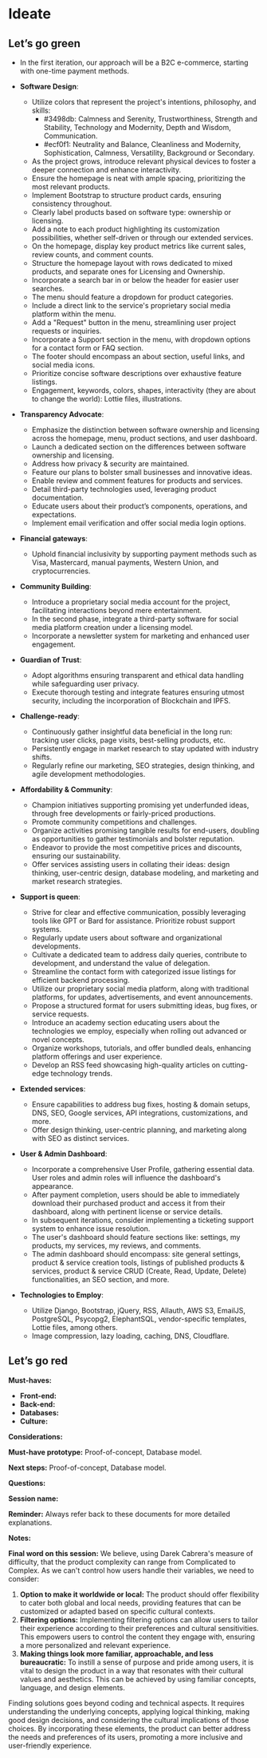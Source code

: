 # Ideate

## Let’s go green
- In the first iteration, our approach will be a B2C e-commerce, starting with one-time payment methods.

- **Software Design**: 
    - Utilize colors that represent the project's intentions, philosophy, and skills:
        - #3498db: Calmness and Serenity, Trustworthiness, Strength and Stability, Technology and Modernity, Depth and Wisdom, Communication.
        - #ecf0f1: Neutrality and Balance, Cleanliness and Modernity, Sophistication, Calmness, Versatility, Background or Secondary.
    - As the project grows, introduce relevant physical devices to foster a deeper connection and enhance interactivity.
    - Ensure the homepage is neat with ample spacing, prioritizing the most relevant products.
    - Implement Bootstrap to structure product cards, ensuring consistency throughout.
    - Clearly label products based on software type: ownership or licensing.
    - Add a note to each product highlighting its customization possibilities, whether self-driven or through our extended services.
    - On the homepage, display key product metrics like current sales, review counts, and comment counts.
    - Structure the homepage layout with rows dedicated to mixed products, and separate ones for Licensing and Ownership.
    - Incorporate a search bar in or below the header for easier user searches.
    - The menu should feature a dropdown for product categories.
    - Include a direct link to the service's proprietary social media platform within the menu.
    - Add a "Request" button in the menu, streamlining user project requests or inquiries.
    - Incorporate a Support section in the menu, with dropdown options for a contact form or FAQ section.
    - The footer should encompass an about section, useful links, and social media icons.
    - Prioritize concise software descriptions over exhaustive feature listings.
    - Engagement, keywords, colors, shapes, interactivity (they are about to change the world): Lottie files, illustrations.

- **Transparency Advocate**:
    - Emphasize the distinction between software ownership and licensing across the homepage, menu, product sections, and user dashboard.
    - Launch a dedicated section on the differences between software ownership and licensing.
    - Address how privacy & security are maintained.
    - Feature our plans to bolster small businesses and innovative ideas.
    - Enable review and comment features for products and services.
    - Detail third-party technologies used, leveraging product documentation.
    - Educate users about their product’s components, operations, and expectations.
    - Implement email verification and offer social media login options.

- **Financial gateways**:
    - Uphold financial inclusivity by supporting payment methods such as Visa, Mastercard, manual payments, Western Union, and cryptocurrencies.

- **Community Building**:
    - Introduce a proprietary social media account for the project, facilitating interactions beyond mere entertainment.
    - In the second phase, integrate a third-party software for social media platform creation under a licensing model.
    - Incorporate a newsletter system for marketing and enhanced user engagement.

- **Guardian of Trust**:
    - Adopt algorithms ensuring transparent and ethical data handling while safeguarding user privacy.
    - Execute thorough testing and integrate features ensuring utmost security, including the incorporation of Blockchain and IPFS.

- **Challenge-ready**:
    - Continuously gather insightful data beneficial in the long run: tracking user clicks, page visits, best-selling products, etc.
    - Persistently engage in market research to stay updated with industry shifts.
    - Regularly refine our marketing, SEO strategies, design thinking, and agile development methodologies.

- **Affordability & Community**:
    - Champion initiatives supporting promising yet underfunded ideas, through free developments or fairly-priced productions.
    - Promote community competitions and challenges.
    - Organize activities promising tangible results for end-users, doubling as opportunities to gather testimonials and bolster reputation.
    - Endeavor to provide the most competitive prices and discounts, ensuring our sustainability.
    - Offer services assisting users in collating their ideas: design thinking, user-centric design, database modeling, and marketing and market research strategies.

- **Support is queen**:
    - Strive for clear and effective communication, possibly leveraging tools like GPT or Bard for assistance. Prioritize robust support systems.
    - Regularly update users about software and organizational developments.
    - Cultivate a dedicated team to address daily queries, contribute to development, and understand the value of delegation.
    - Streamline the contact form with categorized issue listings for efficient backend processing.
    - Utilize our proprietary social media platform, along with traditional platforms, for updates, advertisements, and event announcements.
    - Propose a structured format for users submitting ideas, bug fixes, or service requests.
    - Introduce an academy section educating users about the technologies we employ, especially when rolling out advanced or novel concepts.
    - Organize workshops, tutorials, and offer bundled deals, enhancing platform offerings and user experience.
    - Develop an RSS feed showcasing high-quality articles on cutting-edge technology trends.

- **Extended services**:
    - Ensure capabilities to address bug fixes, hosting & domain setups, DNS, SEO, Google services, API integrations, customizations, and more.
    - Offer design thinking, user-centric planning, and marketing along with SEO as distinct services.

- **User & Admin Dashboard**:
    - Incorporate a comprehensive User Profile, gathering essential data. User roles and admin roles will influence the dashboard's appearance.
    - After payment completion, users should be able to immediately download their purchased product and access it from their dashboard, along with pertinent license or service details.
    - In subsequent iterations, consider implementing a ticketing support system to enhance issue resolution.
    - The user's dashboard should feature sections like: settings, my products, my services, my reviews, and comments.
    - The admin dashboard should encompass: site general settings, product & service creation tools, listings of published products & services, product & service CRUD (Create, Read, Update, Delete) functionalities, an SEO section, and more.

- **Technologies to Employ**:
    - Utilize Django, Bootstrap, jQuery, RSS, Allauth, AWS S3, EmailJS, PostgreSQL, Psycopg2, ElephantSQL, vendor-specific templates, Lottie files, among others.
    - Image compression, lazy loading, caching, DNS, Cloudflare.

## Let’s go red

**Must-haves:**
- **Front-end:** 
- **Back-end:** 
- **Databases:**
- **Culture:** 

**Considerations:**

**Must-have prototype:** Proof-of-concept, Database model.

**Next steps:** Proof-of-concept, Database model.

**Questions:**

**Session name:**

**Reminder:** Always refer back to these documents for more detailed explanations.

**Notes:**

**Final word on this session:**
We believe, using Darek Cabrera's measure of difficulty, that the product complexity can range from Complicated to Complex. As we can't control how users handle their variables, we need to consider:

1. **Option to make it worldwide or local:** The product should offer flexibility to cater both global and local needs, providing features that can be customized or adapted based on specific cultural contexts.
2. **Filtering options:** Implementing filtering options can allow users to tailor their experience according to their preferences and cultural sensitivities. This empowers users to control the content they engage with, ensuring a more personalized and relevant experience.
3. **Making things look more familiar, approachable, and less bureaucratic:** To instill a sense of purpose and pride among users, it is vital to design the product in a way that resonates with their cultural values and aesthetics. This can be achieved by using familiar concepts, language, and design elements.

Finding solutions goes beyond coding and technical aspects. It requires understanding the underlying concepts, applying logical thinking, making good design decisions, and considering the cultural implications of those choices. By incorporating these elements, the product can better address the needs and preferences of its users, promoting a more inclusive and user-friendly experience.